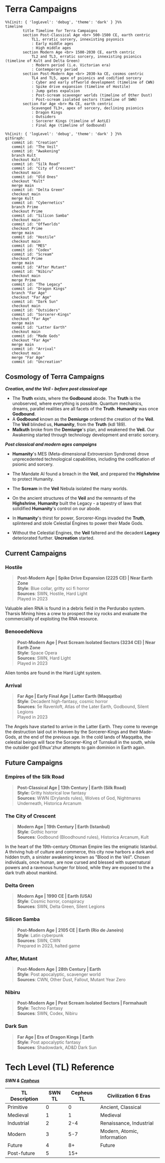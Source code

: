 # Terra Campaigns

```mermaid
%%{init: { 'logLevel': 'debug', 'theme': 'dark' } }%%
timeline
        title Timeline for Terra Campaigns
		section Post-Classical Age <br> 500-1500 CE, earth centric
			TL1, erratic sorcery, innexisting psyonics
			: Early middle ages
			: High middle ages
		section Modern Age <br> 1500-2030 CE, earth centric
			TL2 and TL3, erratic sorcery, innexisting psionics (timeline of Kult and Delta Green)
			: Modern period (i.e. Victorian era)
			: Contemporary period
		section Post-Modern Age <br> 2030-ka CE, cosmos centric
			TL4 and TL5, apex of psionics and codified sorcery
			: Cyber and early offworld development (timeline of CWN)
			: Spike drive expansion (timeline of Hostile)
			: Jump gates expalsion
			: Post-scream scavenger worlds (timeline of Other Dust)
			: Post-scream isolated sectors (timeline of SWN)
		section Far Age <br> Ma CE, earth centric
			Scavenged TL3+, apex of sorcery, declining psionics
			: Dragon Kings
			: Outsiders
			: Sorcerer Kings (timeline of AotLE)
			: Final Age (timeline of Godbound)
```

```mermaid
%%{init: { 'logLevel': 'debug', 'theme': 'dark' } }%%
gitGraph:
   commit id: "Creation"
   commit id: "The Veil"
   commit id: "Awakening"
   branch Kult
   checkout Kult
   commit id: "Silk Road"
   commit id: "City of Crescent"
   checkout main
   commit id: "Old Ones"
   checkout "Kult"
   merge main
   commit id: "Delta Green"
   checkout main
   merge Kult
   commit id: "Cybernetics"
   branch Prime
   checkout Prime
   commit id: "Silicon Samba"
   checkout main
   commit id: "Offworlds"
   checkout Prime
   merge main
   commit id: "Hostile"
   checkout main
   commit id: "MES"
   commit id: "Codex"
   commit id: "Scream"
   checkout Prime
   merge main
   commit id: "After Mutant"
   commit id: "Nibiru"
   checkout main
   merge Prime
   commit id: "The Legacy"
   commit id: "Dragon Kings"
   branch "Far Age"
   checkout "Far Age"
   commit id: "Dark Sun"
   checkout main
   commit id: "Outsiders"
   commit id: "Sorcerer-Kings"
   checkout "Far Age"
   merge main
   commit id: "Latter Earth"
   checkout main
   commit id: "Made Gods"
   checkout "Far Age"
   merge main
   commit id: "Arrival"
   checkout main
   merge "Far Age"
   commit id: "Uncreation"
```


## Cosmology of Terra Campaigns

***Creation, and the Veil - before post classical age***

- The **Truth** exists, where the **Godbound** abode. The **Truth** is the unobserved, where everything is possible. Quantum mechanics, dreams, parallel realities are all facets of the **Truth**. **Humanity** was once **Godbound**.
- A **Godbound** known as the **Demiurge** ordered the creation of the **Veil**. The **Veil** blinded us, **Humanity**, from the **Truth** (kdl 189).
- **Malkuth** broke from the **Demiurge**'s plan, and weakened the **Veil.** Our Awakening started through technology development and erratic sorcery. 

***Post classical and modern ages campaigns***

- **Humanity**'s MES (Meta-dimensional Extroversion Syndrome) drove unprecedented technological capabilities, including the codification of psionic and sorcery.
- The Mandate AI found a breach in the **Veil**, and prepared the **Highshrine** to protect Humanity.
- The **Scream** in the **Veil** Nebula isolated the many worlds.



- On the ancient structures of the **Veil** and the remnants of the **Highshrine**, **Humanity** built the Legacy - a tapestry of laws that solidified **Humanity**'s control on our abode.
- In **Humanity**'s thirst for power, Sorcerer-Kings invaded the **Truth**, splintered and stole Celestial Engines to power their Made Gods.
- Without the Celestial Engines, the **Veil** faltered and the decadent **Legacy** deteriorated further. **Uncreation** started.

## Current Campaigns

### Hostile
> **Post-Modern Age | Spike Drive Expansion (2225 CE) | Near Earth Zone**  
> **Style**: Blue collar, gritty sci fi horror  
> **Sources**: SWN, Hostile, Hard Light  
> Played in 2023  

Valuable alien RNA is found in a debris field in the Perdurabo system. Tharsis Mining hires a crew to prospect the icy rocks and evaluate the commerciality of exploiting the RNA resource.

### BenooedeNova
> **Post-Modern Age | Post Scream Isolated Sectors (3234 CE) | Near Earth Zone**  
> **Style**: Space Opera  
> **Sources**: SWN, Hard Light  
> Played in 2023  

Alien tombs are found in the Hard Light system.

### Arrival
> **Far Age | Early Final Age | Latter Earth (Maqqatba)**  
> **Style**: Decadent high-fantasy, cosmic horror  
> **Sources**: 5e Ravenloft, Atlas of the Later Earth, Godbound, Silent Legions  
> Played in 2023  

The Angels have started to arrive in the Latter Earth. They come to revenge the destruction laid out in Heaven by the Sorcerer-Kings and their Made-Gods, at the end of the previous age. In the cold lands of Maqqatba, the celestial beings will face the Sorcerer-King of Turnskull in the south, while the outsider god Ethux'zhur attempts to gain dominion in Earth again.


## Future Campaigns

### Empires of the Silk Road
> **Post-Classical Age | 13th Century | Earth (Silk Road)**  
> **Style:** Gritty historical low fantasy  
> **Sources**: WWN (Drylands rules), Wolves of God, Nightmares Underneath, Historica Arcanum  

### The City of Crescent
> **Modern Age | 19th Century | Earth (Istanbul)**  
> **Style**: Gothic horror  
> **Sources**: Godbound (Bloodhound rules), Historica Arcanum, Kult  

In the heart of the 19th-century Ottoman Empire lies the enigmatic Istanbul. A thriving hub of culture and commerce, this city now harbors a dark and hidden truth, a sinister awakening known as "Blood in the Veil". Chosen individuals, once human, are now cursed and blessed with supernatural powers and a ravenous hunger for blood, while they are exposed to the a dark truth about mankind.

### Delta Green
> **Modern Age | 1990 CE | Earth (USA)**  
> **Style**: Cosmic horror, conspiracy  
> **Sources**: SWN, Delta Green, Silent Legions  

### Silicon Samba
> **Post-Modern Age | 2105 CE | Earth (Rio de Janeiro)**  
> **Style**: Latin cyberpunk  
> **Sources**: SWN, CWN  
> Prepared in 2023, halted game  

### After, Mutant
> **Post-Modern Age | 28th Century | Earth**  
> **Style**: Post apocalyptic, scavenger world  
> **Sources**: CWN, Other Dust, Fallout, Mutant Year Zero  

### Nibiru
> **Post-Modern Age | Post Scream Isolated Sectors | Formahault**  
> **Style**: Techno Fantasy  
> **Sources**: SWN, Codex, Nibiru  

### Dark Sun
> **Far Age | Era of Dragon Kings | Earth**  
> **Style**: Post apocalyptic fantasy  
> **Sources**: Shadowdark, AD&D Dark Sun  


# Tech Level (TL) Reference
***SWN & [Cepheus](https://www.orffenspace.com/cepheus-srd/equipment.html)***

| TL Description | SWN TL | Cepheus TL | Civilization 6 Eras         |
| -------------- | ------ | ---------- | --------------------------- |
| Primitive      | 0      | 0          | Ancient, Classical          |
| Medieval       | 1      | 1          | Medieval                    |
| Industrial     | 2      | 2-4        | Renaissance, Industrial     |
| Modern         | 3      | 5-7        | Modern, Atomic, Information |
| Future         | 4      | 8+         | Future                      |
| Post-future    | 5      | 15+        |                             |